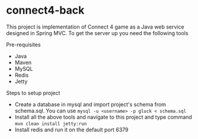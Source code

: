 # connect4-back

This project is implementation of Connect 4 game as a Java web service designed in Spring MVC. 
To get the server up you need the following tools

Pre-requisites
- Java
- Maven
- MySQL
- Redis
- Jetty

Steps to setup project
- Create a database in mysql and import project's schema from schema.sql. You can use `mysql -u <username> -p gluck < schema.sql`
- Install all the above tools and navigate to this project and type command `mvn clean install jetty:run` 
- Install redis and run it on the default port 6379
